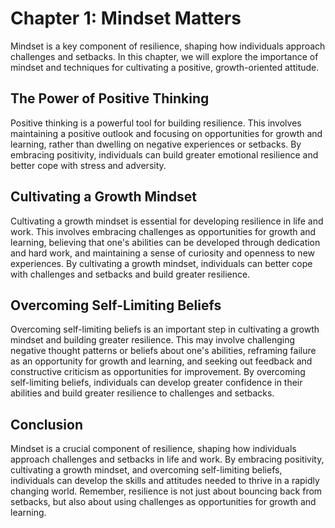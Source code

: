 Chapter 1: Mindset Matters
==========================

Mindset is a key component of resilience, shaping how individuals approach challenges and setbacks. In this chapter, we will explore the importance of mindset and techniques for cultivating a positive, growth-oriented attitude.

The Power of Positive Thinking
------------------------------

Positive thinking is a powerful tool for building resilience. This involves maintaining a positive outlook and focusing on opportunities for growth and learning, rather than dwelling on negative experiences or setbacks. By embracing positivity, individuals can build greater emotional resilience and better cope with stress and adversity.

Cultivating a Growth Mindset
----------------------------

Cultivating a growth mindset is essential for developing resilience in life and work. This involves embracing challenges as opportunities for growth and learning, believing that one's abilities can be developed through dedication and hard work, and maintaining a sense of curiosity and openness to new experiences. By cultivating a growth mindset, individuals can better cope with challenges and setbacks and build greater resilience.

Overcoming Self-Limiting Beliefs
--------------------------------

Overcoming self-limiting beliefs is an important step in cultivating a growth mindset and building greater resilience. This may involve challenging negative thought patterns or beliefs about one's abilities, reframing failure as an opportunity for growth and learning, and seeking out feedback and constructive criticism as opportunities for improvement. By overcoming self-limiting beliefs, individuals can develop greater confidence in their abilities and build greater resilience to challenges and setbacks.

Conclusion
----------

Mindset is a crucial component of resilience, shaping how individuals approach challenges and setbacks in life and work. By embracing positivity, cultivating a growth mindset, and overcoming self-limiting beliefs, individuals can develop the skills and attitudes needed to thrive in a rapidly changing world. Remember, resilience is not just about bouncing back from setbacks, but also about using challenges as opportunities for growth and learning.

